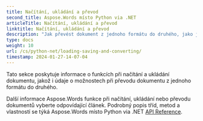 ```yaml
---
title: Načítání, ukládání a převod
second_title: Aspose.Words místo Python via .NET
articleTitle: Načítání, ukládání a převod
linktitle: Načítání, ukládání a převod
description: "Jak převést dokument z jednoho formátu do druhého, jako je Word do PDF nebo HTML na Markdown, stejně jako jak načíst a uložit dokument pomocí Python."
type: docs
weight: 10
url: /cs/python-net/loading-saving-and-converting/
timestamp: 2024-01-27-14-07-04
---
```


Tato sekce poskytuje informace o funkcích při načítání a ukládání dokumentu, jakož i údaje o možnostech při převodu dokumentu z jednoho formátu do druhého.

Další informace Aspose.Words funkce při načítání, ukládání nebo převodu dokumentů vyberte odpovídající článek. Podrobný popis tříd, metod a vlastností se týká Aspose.Words místo Python via .NET [API Reference](https://reference.aspose.com/words/python-net/).
